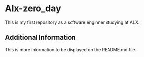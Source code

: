 # Alx-zero_day
This is my first repository as a software enginner studying at ALX.

## Additional Information
This is more information to be displayed on the README.md file.
